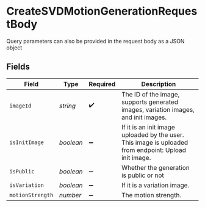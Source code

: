 # CreateSVDMotionGenerationRequestBody

Query parameters can also be provided in the request body as a JSON object


## Fields

| Field                                                                                                 | Type                                                                                                  | Required                                                                                              | Description                                                                                           |
| ----------------------------------------------------------------------------------------------------- | ----------------------------------------------------------------------------------------------------- | ----------------------------------------------------------------------------------------------------- | ----------------------------------------------------------------------------------------------------- |
| `imageId`                                                                                             | *string*                                                                                              | :heavy_check_mark:                                                                                    | The ID of the image, supports generated images, variation images, and init images.                    |
| `isInitImage`                                                                                         | *boolean*                                                                                             | :heavy_minus_sign:                                                                                    | If it is an init image uploaded by the user. This image is uploaded from endpoint: Upload init image. |
| `isPublic`                                                                                            | *boolean*                                                                                             | :heavy_minus_sign:                                                                                    | Whether the generation is public or not                                                               |
| `isVariation`                                                                                         | *boolean*                                                                                             | :heavy_minus_sign:                                                                                    | If it is a variation image.                                                                           |
| `motionStrength`                                                                                      | *number*                                                                                              | :heavy_minus_sign:                                                                                    | The motion strength.                                                                                  |